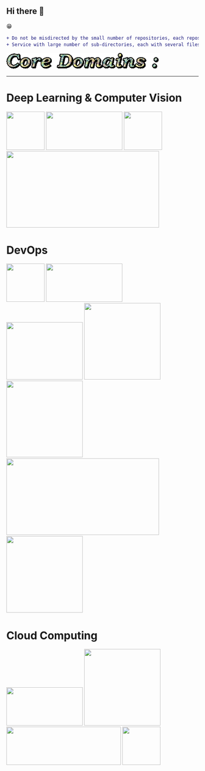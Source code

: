 ## Hi there 👋
 :grin:
```diff
+ Do not be misdirected by the small number of repositories, each repository in itself is like a huge Simple Storage 
+ Service with large number of sub-directories, each with several files of code, falling in each individual domain !
```

![Core Domains :](https://github.com/anmol-sinha-coder/anmol-sinha-coder/blob/master/Core_Domains.gif)
_______________________________________________________________________________________________________________________________________
# Deep Learning & Computer Vision
<p>
<img src="https://miro.medium.com/max/700/1*Z4L6D1RiQauGmB3TGK_wJg.gif" width=100 height=100>
<img src="https://www.kukuxiaai.com/images/tensorflow.gif" width=200 height=100>
<img src="https://i.imgur.com/1t7STdM.gif" width=100 height=100>
<img src="https://nanonets.com/blog/content/images/2019/12/Tesseract.gif" width=400 height=200>
</p>

# DevOps
<p>
<img src="https://miro.medium.com/max/676/0*OTDBbd-zbG-P-41o.png" width=100 height=100>
<img src="https://www.redarris.com/assets/img/blog/docker-kubernetes.png" width=200 height=100>
<img src="https://imgee.s3.amazonaws.com/imgee/5813bbaf37934f34ac129cc287c102af.png" width=200 height=150>
<img src="https://www.edureka.co/blog/wp-content/uploads/2017/11/ELK.png" width=200 height=200>
<img src="https://www.openlogic.com/sites/openlogic/files/image/2019-07/image-blog-monitoring-java-applications-with-prometheus-and-grafana-part-2.jpg" width=200 height=200 />
<img src="https://www.hrupin.com/wp-content/uploads/2012/01/Apache-Maven-logo.jpeg" height=200 width=400>
<img src="https://upload.wikimedia.org/wikipedia/commons/thumb/3/3a/OpenShift-LogoType.svg/959px-OpenShift-LogoType.svg.png" height=200 width=200>
</p>

# Cloud Computing
<p>
<img src="https://thumbs.gfycat.com/PoliticalMindlessBanteng-small.gif" width=200 height=100>
<img src="https://static.dribbble.com/users/57858/screenshots/2292590/jeshie_dribbble_cloud.gif" width=200 height=200>
<img src="https://nicovmc.files.wordpress.com/2019/07/terraform_primarylogo_fullcolor.png" width=300 height=100>
<img src="https://object-storage-ca-ymq-1.vexxhost.net/swift/v1/6e4619c416ff4bd19e1c087f27a43eea/www-assets-prod/Uploads/openstack-vert.jpg" width=100 height=100>
</p>
<!--
**anmol-sinha-coder/anmol-sinha-coder** is a ✨ _special_ ✨ repository because its `README.md` (this file) appears on your GitHub profile.

Here are some ideas to get you started:

- 🔭 I’m currently working on ...
- 🌱 I’m currently learning ...
- 👯 I’m looking to collaborate on ...
- 🤔 I’m looking for help with ...
- 💬 Ask me about ...
- 📫 How to reach me: ...
- 😄 Pronouns: ...
- ⚡ Fun fact: ...
-->
